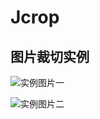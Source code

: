Jcrop
=====

图片裁切实例
------------

![实例图片一](http://github.com/jianhuayixiao/Jcrop/raw/master/i/1.jpg)

![实例图片二](http://github.com/jianhuayixiao/Jcrop/raw/master/i/2.jpg)
